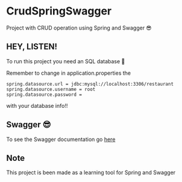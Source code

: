 # CrudSpringSwagger
Project with CRUD operation using Spring and Swagger 😎

## HEY, LISTEN! 
To run this project you need an SQL database 🥳

Remember to change in application.properties the 

```
spring.datasource.url = jdbc:mysql://localhost:3306/restaurant
spring.datasource.username = root
spring.datasource.password = 
```

with your database info!!

## Swagger 😎
To see the Swagger documentation go [here](http://localhost:8080/swagger-ui/index.html#/)

## Note
This project is been made as a learning tool for Spring and Swagger

